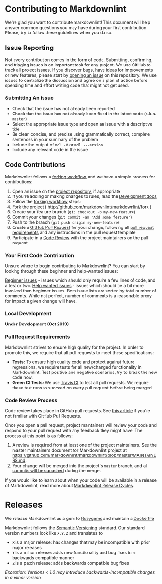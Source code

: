 # Contributing to Markdownlint

We're glad you want to contribute markdownlint! This document will help answer common questions you may have during your first contribution. Please, try to follow these guidelines when you do so.

## Issue Reporting

Not every contribution comes in the form of code. Submitting, confirming, and triaging issues is an important task for any project. We use GitHub to track all project issues. If you discover bugs, have ideas for improvements or new features, please start by [opening an issue](https://github.com/markdownlint/markdownlint/issues) on this repository. We use issues to centralize the discussion and agree on a plan of action before spending time and effort writing code that might not get used.

### Submitting An Issue

* Check that the issue has not already been reported
* Check that the issue has not already been fixed in the latest code (a.k.a. `master`)
* Select the appropriate issue type and open an issue with a descriptive title
* Be clear, concise, and precise using grammatically correct, complete sentences in your summary of the problem
* Include the output of `mdl -V` or `mdl --version`
* Include any relevant code in the issue

## Code Contributions

Markdownlint follows a [forking workflow](https://guides.github.com/activities/forking/), and we have a simple process for contributions:

1. Open an issue on the [project repository](https://github.com/markdownlint/markdownlint/issues), if appropriate
1. If you're adding or making changes to rules, read the [Development docs](#local-development)
1. Follow the [forking workflow](https://guides.github.com/activities/forking/) steps:
  1. Fork the project ( <http://github.com/markdownlint/markdownlint/fork> )
  1. Create your feature branch (`git checkout -b my-new-feature`)
  1. Commit your changes (`git commit -am 'Add some feature'`)
  1. Push to the branch (`git push origin my-new-feature`)
1. Create a [GitHub Pull Request](https://help.github.com/articles/about-pull-requests/) for your change, following all [pull request requirements](#pull-request-requirements) and any instructions in the pull request template
1. Participate in a [Code Review](#code-review-process) with the project maintainers on the pull request

### Your First Code Contribution

Unsure where to begin contributing to Markdownlint? You can start by looking through these beginner and help-wanted issues:

[Beginner issues](https://github.com/markdownlint/markdownlint/issues?q=is%3Aissue+is%3Aopen+label%3A%22good+first+issue%22+sort%3Acomments-desc) - issues which should only require a few lines of code, and a test or two.
[Help wanted issues](https://github.com/markdownlint/markdownlint/issues?q=is%3aissue+is%3aopen+label%3a%22help+wanted%22+sort%3Acomments-desc) - issues which should be a bit more involved than beginner issues.
Both issue lists are sorted by total number of comments. While not perfect, number of comments is a reasonable proxy for impact a given change will have.

### Local Development

**Under Development (Oct 2019)**
<!--
* Please try not to mess with the Rakefile, version, or history. If you want to have your own version, or is otherwise necessary, that is fine, but please isolate to its own commit so I can cherry-pick around it.
* [ ] Run `bundle exec rake default`. It executes all tests and Markdownlint for itself, and generates the documentation
-->

### Pull Request Requirements

Markdownlint strives to ensure high quality for the project. In order to promote this, we require that all pull requests to meet these specifications:

* **Tests:** To ensure high quality code and protect against future regressions, we require tests for all new/changed functionality in Markdownlint. Test positive and negative scenarios, try to break the new code now.
* **Green CI Tests:** We use [Travis CI](https://travis-ci.org/markdownlint/markdownlint) to test all pull requests. We require these test runs to succeed on every pull request before being merged.

### Code Review Process

Code review takes place in GitHub pull requests. See [this article](https://help.github.com/articles/about-pull-requests/) if you're not familiar with GitHub Pull Requests.

Once you open a pull request, project maintainers will review your code and respond to your pull request with any feedback they might have. The process at this point is as follows:

1. A review is required from at least one of the project maintainers. See the master maintainers document for Markdownlint project at <https://github.com/markdownlint/markdownlint/blob/master/MAINTAINERS.md>.
1. Your change will be merged into the project's `master` branch, and all [commits will be squashed](https://help.github.com/en/articles/about-pull-request-merges#squash-and-merge-your-pull-request-commits) during the merge.

If you would like to learn about when your code will be available in a release of Markdownlint, read more about [Markdownlint Release Cycles](#release-cycles).

# Releases

We release Markdownlint as a gem to [Rubygems](https://rubygems.org/gems/mdl) and maintain a [Dockerfile](https://hub.docker.com/r/mivok/markdownlint)

Markdownlint follows the [Semantic Versioning](http://semver.org/) standard. Our standard version numbers look like `X.Y.Z` and translates to:

* `X` is a major release: has changes that may be incompatible with prior major releases
* `Y` is a minor release: adds new functionality and bug fixes in a backwards compatible manner
* `Z` is a patch release: adds backwards compatible bug fixes

*Exception: Versions < 1.0 may introduce backwards-incompatible changes in a minor version*
